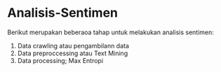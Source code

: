 # Analisis-Sentimen
Berikut merupakan beberaoa tahap untuk melakukan analisis sentimen:
1. Data crawling atau pengambilann data
2. Data preproccessing atau Text Mining
3. Data processing; Max Entropi
